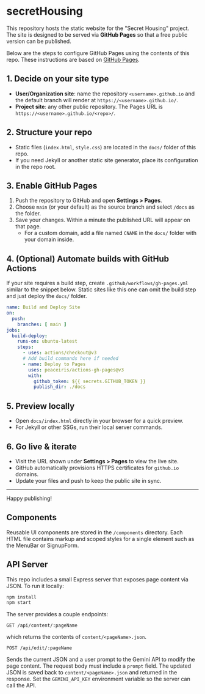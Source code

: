# secretHousing

This repository hosts the static website for the "Secret Housing" project. The site is designed to be served via **GitHub Pages** so that a free public version can be published.

Below are the steps to configure GitHub Pages using the contents of this repo. These instructions are based on [GitHub Pages](https://pages.github.com/).

## 1. Decide on your site type
- **User/Organization site**: name the repository `<username>.github.io` and the default branch will render at `https://<username>.github.io/`.
- **Project site**: any other public repository. The Pages URL is `https://<username>.github.io/<repo>/`.

## 2. Structure your repo
- Static files (`index.html`, `style.css`) are located in the `docs/` folder of this repo.
- If you need Jekyll or another static site generator, place its configuration in the repo root.

## 3. Enable GitHub Pages
1. Push the repository to GitHub and open **Settings > Pages**.
2. Choose `main` (or your default) as the source branch and select `/docs` as the folder.
3. Save your changes. Within a minute the published URL will appear on that page.
   - For a custom domain, add a file named `CNAME` in the `docs/` folder with your domain inside.

## 4. (Optional) Automate builds with GitHub Actions
If your site requires a build step, create `.github/workflows/gh-pages.yml` similar to the snippet below. Static sites like this one can omit the build step and just deploy the `docs/` folder.

```yaml
name: Build and Deploy Site
on:
  push:
    branches: [ main ]
jobs:
  build-deploy:
    runs-on: ubuntu-latest
    steps:
      - uses: actions/checkout@v3
      # Add build commands here if needed
      - name: Deploy to Pages
        uses: peaceiris/actions-gh-pages@v3
        with:
          github_token: ${{ secrets.GITHUB_TOKEN }}
          publish_dir: ./docs
```

## 5. Preview locally
- Open `docs/index.html` directly in your browser for a quick preview.
- For Jekyll or other SSGs, run their local server commands.

## 6. Go live & iterate
- Visit the URL shown under **Settings > Pages** to view the live site.
- GitHub automatically provisions HTTPS certificates for `github.io` domains.
- Update your files and push to keep the public site in sync.

---

Happy publishing!

## Components
Reusable UI components are stored in the `/components` directory. Each HTML file contains markup and scoped styles for a single element such as the MenuBar or SignupForm.

## API Server

This repo includes a small Express server that exposes page content via JSON. To run it locally:

```bash
npm install
npm start
```

The server provides a couple endpoints:

```
GET /api/content/:pageName
```

which returns the contents of `content/<pageName>.json`.

```
POST /api/edit/:pageName
```

Sends the current JSON and a user prompt to the Gemini API to modify the page
content. The request body must include a `prompt` field. The updated JSON is
saved back to `content/<pageName>.json` and returned in the response. Set the
`GEMINI_API_KEY` environment variable so the server can call the API.

